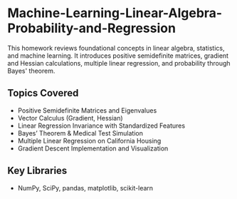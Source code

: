 # Machine-Learning-Linear-Algebra-Probability-and-Regression
This homework reviews foundational concepts in linear algebra, statistics, and machine learning. It introduces positive semidefinite matrices, gradient and Hessian calculations, multiple linear regression, and probability through Bayes' theorem.

## Topics Covered
- Positive Semidefinite Matrices and Eigenvalues
- Vector Calculus (Gradient, Hessian)
- Linear Regression Invariance with Standardized Features
- Bayes’ Theorem & Medical Test Simulation
- Multiple Linear Regression on California Housing
- Gradient Descent Implementation and Visualization

## Key Libraries
- NumPy, SciPy, pandas, matplotlib, scikit-learn
